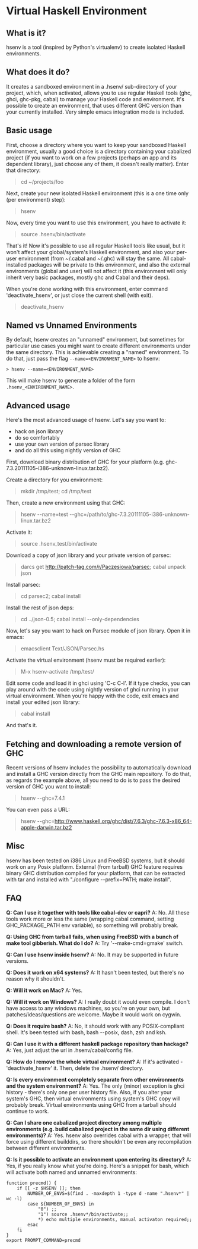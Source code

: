 Virtual Haskell Environment
===========================

What is it?
-----------
hsenv is a tool (inspired by Python's virtualenv)
to create isolated Haskell environments.


What does it do?
----------------
It creates a sandboxed environment in a .hsenv/ sub-directory
of your project, which, when activated, allows you to use regular Haskell tools
(ghc, ghci, ghc-pkg, cabal) to manage your Haskell code and environment.
It's possible to create an environment, that uses different GHC version
than your currently installed. Very simple emacs integration mode is included.

Basic usage
-----------
First, choose a directory where you want to keep your
sandboxed Haskell environment, usually a good choice is a directory containing
your cabalized project (if you want to work on a few projects
(perhaps an app and its dependent library), just choose any of them,
it doesn't really matter). Enter that directory:

> cd ~/projects/foo

Next, create your new isolated Haskell environment
(this is a one time only (per environment) step):

> hsenv

Now, every time you want to use this environment, you have to activate it:

> source .hsenv/bin/activate

That's it! Now it's possible to use all regular Haskell tools like usual,
but it won't affect your global/system's Haskell environment, and also
your per-user environment (from ~/.cabal and ~/.ghc) will stay the same.
All cabal-installed packages will be private to this environment,
and also the external environments (global and user) will not affect it
(this environment will only inherit very basic packages,
mostly ghc and Cabal and their deps).

When you're done working with this environment, enter command 'deactivate_hsenv',
or just close the current shell (with exit).

> deactivate_hsenv

Named vs Unnamed Environments
----------------
By default, hsenv creates an "unnamed" environment, but sometimes for
particular use cases you might want to create different environments under
the same directory. This is achievable creating a "named" environment. To
do that, just pass the flag `--name=<ENVIRONMENT_NAME>` to hsenv:

```
> hsenv --name=<ENVIRONMENT_NAME>
```

This will make hsenv to generate a folder of the form ```.hsenv_<ENVIRONMENT_NAME>```.

Advanced usage
--------------
Here's the most advanced usage of hsenv. Let's say you want to:

* hack on json library
* do so comfortably
* use your own version of parsec library
* and do all this using nightly version of GHC

First, download binary distribution of GHC for your platform
(e.g. ghc-7.3.20111105-i386-unknown-linux.tar.bz2).

Create a directory for you environment:

> mkdir /tmp/test; cd /tmp/test

Then, create a new environment using that GHC:

> hsenv --name=test --ghc=/path/to/ghc-7.3.20111105-i386-unknown-linux.tar.bz2

Activate it:

> source .hsenv_test/bin/activate

Download a copy of json library and your private version of parsec:

> darcs get http://patch-tag.com/r/Paczesiowa/parsec; cabal unpack json

Install parsec:

> cd parsec2; cabal install

Install the rest of json deps:

> cd ../json-0.5; cabal install --only-dependencies

Now, let's say you want to hack on Parsec module of json library.
Open it in emacs:

> emacsclient Text/JSON/Parsec.hs

Activate the virtual environment (hsenv must be required earlier):

> M-x hsenv-activate <RET> /tmp/test/ <RET>

Edit some code and load it in ghci using 'C-c C-l'. If it type checks,
you can play around with the code using nightly version of ghci running
in your virtual environment. When you're happy with the code, exit emacs
and install your edited json library:

> cabal install

And that's it.

Fetching and downloading a remote version of GHC
------------------------------------------------
Recent versions of hsenv includes the possibility to automatically download
and install a GHC version directly from the GHC main repository. To do that,
as regards the example above, all you need to do is to pass the desired version
of GHC you want to install:

> hsenv --ghc=7.4.1

You can even pass a URL:

> hsenv --ghc=http://www.haskell.org/ghc/dist/7.6.3/ghc-7.6.3-x86_64-apple-darwin.tar.bz2

Misc
----
hsenv has been tested on i386 Linux and FreeBSD systems,
but it should work on any Posix platform. External (from tarball) GHC feature
requires binary GHC distribution compiled for your platform,
that can be extracted with tar and installed with
"./configure --prefix=PATH; make install".

FAQ
---
**Q: Can I use it together with tools like cabal-dev or capri?**
A: No. All these tools work more or less the same (wrapping cabal command,
   setting GHC_PACKAGE_PATH env variable), so something will probably break.

**Q: Using GHC from tarball fails, when using FreeBSD with a bunch of make tool
   gibberish. What do I do?**
A: Try '--make-cmd=gmake' switch.

**Q: Can I use hsenv inside hsenv?**
A: No. It may be supported in future versions.

**Q: Does it work on x64 systems?**
A: It hasn't been tested, but there's no reason why it shouldn't.

**Q: Will it work on Mac?**
A: Yes.

**Q: Will it work on Windows?**
A: I really doubt it would even compile. I don't have access to any windows
   machines, so you're on your own, but patches/ideas/questions are welcome.
   Maybe it would work on cygwin.

**Q: Does it require bash?**
A: No, it should work with any POSIX-compliant shell. It's been tested with
   bash, bash --posix, dash, zsh and ksh.

**Q: Can I use it with a different haskell package repository than hackage?**
A: Yes, just adjust the url in .hsenv/cabal/config file.

**Q: How do I remove the whole virtual environment?**
A: If it's activated - 'deactivate_hsenv' it. Then, delete
   the .hsenv/ directory.

**Q: Is every environment completely separate from other environments and
   the system environment?**
A: Yes. The only (minor) exception is ghci history - there's only one
   per user history file. Also, if you alter your system's GHC, then
   virtual environments using system's GHC copy will probably break.
   Virtual environments using GHC from a tarball should continue to work.

**Q: Can I share one cabalized project directory among multiple environments
   (e.g. build cabalized project in the same dir using different environments)?**
A: Yes. hsenv also overrides cabal with a wrapper, that will force using different
   builddirs, so there shouldn't be even any recompilation between different environments.

**Q: Is it possible to activate an environment upon entering its directory?**
A: Yes, if you really know what you're doing. Here's a snippet for bash, which
   will activate both named and unnamed environments:

    function precmd() {
        if [[ -z $HSENV ]]; then
            NUMBER_OF_ENVS=$(find . -maxdepth 1 -type d -name ".hsenv*" | wc -l)
            case ${NUMBER_OF_ENVS} in
                "0") ;;
                "1") source .hsenv*/bin/activate;;
                *) echo multiple environments, manual activaton required;;
            esac
        fi
    }
    export PROMPT_COMMAND=precmd

